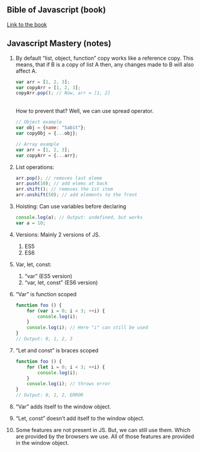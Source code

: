 ## Bible of Javascript (book)

[ Link to the book ](https://drive.google.com/file/d/1CEoFEEVuaOQ2cBYIBS2bBlGEqV5vg7A7/view?usp=drive_link)

## Javascript Mastery (notes)

1. By default “list, object, function” copy works like a reference copy.
   This means, that if B is a copy of list A then, any changes made to B will also affect A.

   ```Javascript
   var arr = [1, 2, 3];
   var copyArr = [1, 2, 3];
   copyArr.pop(); // Now, arr = [1, 2]
   ```

   <br/>
   How to prevent that? Well, we can use spread operator.

   ```Javascript
   // Object example
   var obj = {name: "Sabit"};
   var copyObj = {...obj};

   // Array example
   var arr = [1, 2, 3];
   var copyArr = {...arr};
   ```

2. List operations:
   ```Javascript
   arr.pop(); // removes last eleme
   arr.push(10); // add elems at back
   arr.shift(); // removes the 1st item
   arr.unshift(50); // add elements to the front
   ```
3. Hoisting: Can use variables before declaring

   ```Javascript
   console.log(a); // Output: undefined, but works
   var a = 10;
   ```

4. Versions: Mainly 2 versions of JS.
   1. ES5
   2. ES6
5. Var, let, const:
   1. “var” (ES5 version)
   2. “var, let, const” (ES6 version)
6. “Var” is function scoped
   ```Javascript
   function foo () {
       for (var i = 0; i < 3; ++i) {
           console.log(i);
       }
       console.log(i); // Here "i" can still be used
   }
   // Output: 0, 1, 2, 3
   ```
7. “Let and const” is braces scoped

   ```Javascript
   function foo () {
       for (let i = 0; i < 3; ++i) {
           console.log(i);
       }
       console.log(i); // throws error
   }
   // Output: 0, 1, 2, ERROR
   ```

8. “Var” adds itself to the window object.
9. “Let, const” doesn’t add itself to the window object.
10. Some features are not present in JS. But, we can still use them. Which are provided by the browsers we use. All of those features are provided in the window object.
